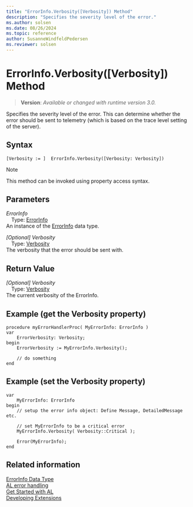 ```yaml
---
title: "ErrorInfo.Verbosity([Verbosity]) Method"
description: "Specifies the severity level of the error."
ms.author: solsen
ms.date: 08/26/2024
ms.topic: reference
author: SusanneWindfeldPedersen
ms.reviewer: solsen
---
```

[//]: # (START>DO_NOT_EDIT)
[//]: # (IMPORTANT:Do not edit any of the content between here and the END>DO_NOT_EDIT.)
[//]: # (Any modifications should be made in the .xml files in the ModernDev repo.)
# ErrorInfo.Verbosity([Verbosity]) Method
> **Version**: _Available or changed with runtime version 3.0._

Specifies the severity level of the error. This can determine whether the error should be sent to telemetry (which is based on the trace level setting of the server).


## Syntax
```AL
[Verbosity := ]  ErrorInfo.Verbosity([Verbosity: Verbosity])
```
> [!NOTE]
> This method can be invoked using property access syntax.
## Parameters
*ErrorInfo*  
&emsp;Type: [ErrorInfo](errorinfo-data-type.md)  
An instance of the [ErrorInfo](errorinfo-data-type.md) data type.  

*[Optional] Verbosity*  
&emsp;Type: [Verbosity](../verbosity/verbosity-option.md)  
The verbosity that the error should be sent with.  


## Return Value
*[Optional] Verbosity*  
&emsp;Type: [Verbosity](../verbosity/verbosity-option.md)  
The current verbosity of the ErrorInfo.


[//]: # (IMPORTANT: END>DO_NOT_EDIT)

## Example (get the Verbosity property)

```AL
procedure myErrorHandlerProc( MyErrorInfo: ErrorInfo )
var 
    ErrorVerbosity: Verbosity;
begin
    ErrorVerbosity := MyErrorInfo.Verbosity();

    // do something 
end
```

## Example (set the Verbosity property)

```AL
var 
    MyErrorInfo: ErrorInfo
begin
    // setup the error info object: Define Message, DetailedMessage etc.

    // set MyErrorInfo to be a critical error
    MyErrorInfo.Verbosity( Verbosity::Critical );

    Error(MyErrorInfo);
end
```

## Related information

[ErrorInfo Data Type](errorinfo-data-type.md)  
[AL error handling](../../devenv-al-error-handling.md)  
[Get Started with AL](../../devenv-get-started.md)  
[Developing Extensions](../../devenv-dev-overview.md)